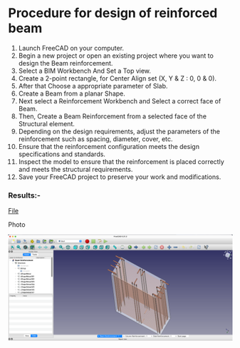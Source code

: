 # **Procedure for design of reinforced beam**
1. Launch FreeCAD on your computer.
2. Begin a new project or open an existing project where you want to design the Beam reinforcement.
3. Select a BIM Workbench And Set a Top view.
4. Create a 2-point rectangle, for Center Align set (X, Y & Z : 0, 0 & 0).
5. After that Choose a appropriate parameter of  Slab.
6. Create a Beam from a planar Shape.
7. Next select a Reinforcement Workbench and Select a correct face of Beam.
8. Then, Create a Beam Reinforcement from a selected face of the Structural element.
9. Depending on the design requirements, adjust the parameters of the reinforcement such as spacing, diameter, cover, etc.
10. Ensure that the reinforcement configuration meets the design specifications and standards.
11. Inspect the model to ensure that the reinforcement is placed correctly and meets the structural requirements.
12. Save your FreeCAD project to preserve your work and modifications.


### Results:-

[File](https://github.com/Webby07/Piyush-2114045/blob/main/2114045/FreeCAD/Beam%20Reinforcement.FCStd)

Photo

![photo](https://github.com/Webby07/Piyush-2114045/blob/main/Photos/Beam.png)
